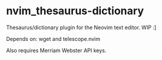 # nvim_thesaurus-dictionary
Thesaurus/dictionary plugin for the Neovim text editor.
WIP :]

Depends on: wget and telescope.nvim

Also requires Merriam Webster API keys.
